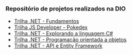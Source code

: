 ### Repositório de projetos realizados na DIO <br>

<ul>
    <li><a href="https://github.com/nelsondbarros/trilha-net-fundamentos-desafio">Trilha .NET - Fundamentos</a></li>
    <li><a href="https://github.com/nelsondbarros/js-developer-pokedex">Trilha JS Developer - Pokedex</a></li>
    <li><a href="https://github.com/nelsondbarros/trilha-net-explorando-desafio">Trilha .NET - Explorando a linguagem C#</a></li>
    <li><a href="https://github.com/nelsondbarros/trilha-net-poo-desafio">Trilha .NET - Programação orientada a objetos</a></li>
    <li><a href="https://github.com/nelsondbarros/trilha-net-api-desafio">Trilha .NET - API e Entity Framework</a></li>
</ul>
